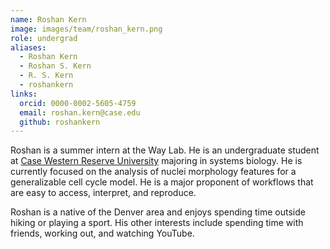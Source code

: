 ```yaml
---
name: Roshan Kern
image: images/team/roshan_kern.png
role: undergrad
aliases:
  - Roshan Kern
  - Roshan S. Kern
  - R. S. Kern
  - roshankern
links:
  orcid: 0000-0002-5605-4759
  email: roshan.kern@case.edu
  github: roshankern
---
```


Roshan is a summer intern at the Way Lab.
He is an undergraduate student at [Case Western Reserve University](https://case.edu/) majoring in systems biology.
He is currently focused on the analysis of nuclei morphology features for a generalizable cell cycle model.
He is a major proponent of workflows that are easy to access, interpret, and reproduce.

Roshan is a native of the Denver area and enjoys spending time outside hiking or playing a sport. His other interests include spending time with friends, working out, and watching YouTube.